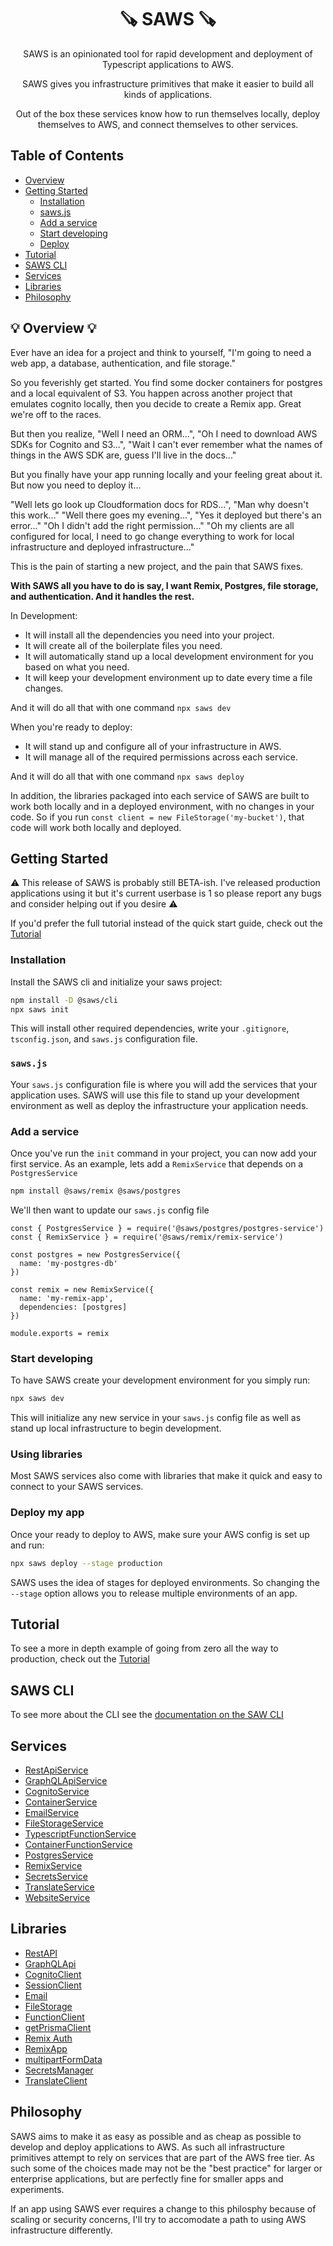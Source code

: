 <div align='center'>

# 🪚 SAWS 🪚

SAWS is an opinionated tool for rapid development and deployment of Typescript applications to AWS.

SAWS gives you infrastructure primitives that make it easier to build all kinds of applications.

Out of the box these services know how to run themselves locally, deploy themselves to AWS, and connect themselves to other services.

</div>

## Table of Contents
- [Overview](#overview)
- [Getting Started](#getting-started)
  - [Installation](#installation)
  - [saws.js](#saws-js)
  - [Add a service](#add-a-service)
  - [Start developing](#develop)
  - [Deploy](#deploy)
- [Tutorial](#tutorial)
- [SAWS CLI](#saws-cli)
- [Services](#services)
- [Libraries](#libraries)
- [Philosophy](#philosophy)

## 💡 Overview 💡

Ever have an idea for a project and think to yourself, "I'm going to need a web app, a database, authentication, and file storage." 

So you feverishly get started. You find some docker containers for postgres and a local equivalent of S3. You happen across another project that emulates cognito locally, then you decide to create a Remix app. Great we're off to the races.

But then you realize, "Well I need an ORM...", "Oh I need to download AWS SDKs for Cognito and S3...", "Wait I can't ever remember what the names of things in the AWS SDK are, guess I'll live in the docs..."

But you finally have your app running locally and your feeling great about it. But now you need to deploy it...

"Well lets go look up Cloudformation docs for RDS...", "Man why doesn't this work..." "Well there goes my evening...", "Yes it deployed but there's an error..." "Oh I didn't add the right permission..." "Oh my clients are all configured for local, I need to go change everything to work for local infrastructure and deployed infrastructure..."

This is the pain of starting a new project, and the pain that SAWS fixes.

<b>With SAWS all you have to do is say, I want Remix, Postgres, file storage, and authentication. And it handles the rest.</b>

In Development:
- It will install all the dependencies you need into your project.
- It will create all of the boilerplate files you need.
- It will automatically stand up a local development environment for you based on what you need.
- It will keep your development environment up to date every time a file changes.

And it will do all that with one command `npx saws dev`

When you're ready to deploy:
- It will stand up and configure all of your infrastructure in AWS.
- It will manage all of the required permissions across each service.

And it will do all that with one command `npx saws deploy`

In addition, the libraries packaged into each service of SAWS are built to work both locally and in a deployed environment, with no changes in your code. So if you run `const client = new FileStorage('my-bucket')`, that code will work both locally and deployed.

## Getting Started <a id='getting-started'>

⚠️ This release of SAWS is probably still BETA-ish. I've released production applications using it but it's current userbase is 1 so please report any bugs and consider helping out if you desire ⚠️

If you'd prefer the full tutorial instead of the quick start guide, check out the [Tutorial](./Tutorial.md)

### Installation <a id='installation'>
Install the SAWS cli and initialize your saws project:
```bash
npm install -D @saws/cli
npx saws init
```

This will install other required dependencies, write your `.gitignore`, `tsconfig.json`, and `saws.js` configuration file.

### `saws.js` <a id='saws-js'>

Your `saws.js` configuration file is where you will add the services that your application uses. SAWS will use this file to stand up your development environment as well as deploy the infrastructure your application needs.

### Add a service <a id='add-a-service'>

Once you've run the `init` command in your project, you can now add your first service. As an example, lets add a `RemixService` that depends on a `PostgresService`

```bash
npm install @saws/remix @saws/postgres
```

We'll then want to update our `saws.js` config file

```
const { PostgresService } = require('@saws/postgres/postgres-service')
const { RemixService } = require('@saws/remix/remix-service')

const postgres = new PostgresService({
  name: 'my-postgres-db'
})

const remix = new RemixService({
  name: 'my-remix-app',
  dependencies: [postgres]
})

module.exports = remix
```

### Start developing <a id='develop'>

To have SAWS create your development environment for you simply run:
```bash
npx saws dev
```

This will initialize any new service in your `saws.js` config file as well as stand up local infrastructure to begin development.

### Using libraries <a id='using-libraries'>

Most SAWS services also come with libraries that make it quick and easy to connect to your SAWS services. 

### Deploy my app <a id='deploy'>

Once your ready to deploy to AWS, make sure your AWS config is set up and run:
```bash
npx saws deploy --stage production
```

SAWS uses the idea of stages for deployed environments. So changing the `--stage` option allows you to release multiple environments of an app.

## Tutorial <a id='tutorial'>

To see a more in depth example of going from zero all the way to production, check out the [Tutorial](./Tutorial.md)

## SAWS CLI <a id='saws-cli'>

To see more about the CLI see the [documentation on the SAW CLI](./packages/cli/README.md)

## Services <a id='services'>
- [RestApiService](./packages/api/README.md#rest-api-service)
- [GraphQLApiService](./packages/api/README.md#graphql-api-service)
- [CognitoService](./packages/cognito/README.md#cognito-service)
- [ContainerService](./packages/container/README.md#container-service)
- [EmailService](./packages/email/README.md#email-service)
- [FileStorageService](./packages/file-storage/README.md#file-storage-service)
- [TypescriptFunctionService](./packages/function/README.md#typescript-function-service)
- [ContainerFunctionService](./packages/function/README.md#container-function-service)
- [PostgresService](./packages/postgres/README.md#postgres-service)
- [RemixService](./packages/remix/README.md#remix-service)
- [SecretsService](./packages/secrets/README.md#secrets-service)
- [TranslateService](./packages/translate/README.md#translate-service)
- [WebsiteService](./packages/website/README.md#website-service)

## Libraries <a id='libraries'>
- [RestAPI](./packages/api/README.md#rest-api)
- [GraphQLApi](./packages/api/README.md#graphql-api)
- [CognitoClient](./packages/cognito/README.md#cognito-client)
- [SessionClient](./packages/cognito/README.md#session-client)
- [Email](./packages/email/README.md#email-library)
- [FileStorage](./packages/file-storage/README.md#file-storage-library)
- [FunctionClient](./packages/function/README.md#functions-client)
- [getPrismaClient](./packages/postgres/README.md#get-prisma-client)
- [Remix Auth](./packages/remix-auth/README.md)
- [RemixApp](./packages/remix/README.md#remix-app)
- [multipartFormData](./packages/remix/README.md#multi-part-form-data)
- [SecretsManager](./packages/secrets/README.md#Secrets-manager)
- [TranslateClient](./packages/translate/README.md#translate-library)

## Philosophy <a id='philosophy'>

SAWS aims to make it as easy as possible and as cheap as possible to develop and deploy applications to AWS. As such all infrastructure primitives attempt to rely on services that are part of the AWS free tier. As such some of the choices made may not be the "best practice" for larger or enterprise applications, but are perfectly fine for smaller apps and experiments.

If an app using SAWS ever requires a change to this philosphy because of scaling or security concerns, I'll try to accomodate a path to using AWS infrastructure differently.
